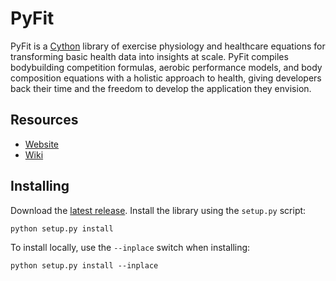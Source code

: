 # PyFit

PyFit is a [Cython](http://cython.readthedocs.io/en/latest/index.html) library of exercise physiology and healthcare equations for transforming basic health data into insights at scale.  PyFit compiles bodybuilding competition formulas, aerobic performance models, and body composition equations with a holistic approach to health, giving developers back their time and the freedom to develop the application they envision.

## Resources
- [Website](dpfens.github.io/PyFit)
- [Wiki](https://github.com/dpfens/PyFit/wiki)

## Installing
Download the [latest release](https://github.com/dpfens/PyFit/archive/v2.0.zip).  Install the library using the `setup.py` script:
```
python setup.py install
```
To install locally, use the `--inplace` switch when installing:
```
python setup.py install --inplace
```
